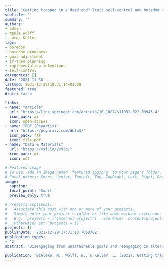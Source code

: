 ```yaml
---
title: "Getting trapped in a dead end? Trait self-control and boredom are linked to goal adjustment"
subtitle: ''
summary: ''
authors:
- admin
- Wanja Wolff
- Lucas Keller
tags:
- boredom
- boredom proneness
- goal adjustment
- if-then planning
- implementation intentions
- self-control
categories: []
date: '2021-11-30'
lastmod: 2021-12-29T18:31:14+01:00
featured: true
draft: false

links:
- name: "Article"
  url: "https://link.springer.com/article/10.1007/s11031-022-09943-4"
  icon_pack: ai
  icon: open-access
- name: "PDF (PsyArXiv)"
  url: "https://psyarxiv.com/db7u3/"
  icon_pack: fas
  icon: file-pdf
- name: "Data & Materials"
  url: "https://osf.io/yv93q/"
  icon_pack: ai
  icon: osf

# Featured image
# To use, add an image named `featured.jpg/png` to your page's folder.
# Focal points: Smart, Center, TopLeft, Top, TopRight, Left, Right, BottomLeft, Bottom, BottomRight.
image:
  caption: ''
  focal_point: 'Smart'
  preview_only: true

# Projects (optional).
#   Associate this post with one or more of your projects.
#   Simply enter your project's folder or file name without extension.
#   E.g. `projects = ["internal-project"]` references `content/project/deep-learning/index.md`.
#   Otherwise, set `projects = []`.
projects: []
publishDate: '2021-12-29T17:31:13.766376Z'
publication_types:
- '2'
abstract: "Disengaging from unattainable goals and reengaging in alternative goals is essential for effective goal pursuit; yet, surprisingly little is known about associated personality factors. Here, we focused on individual differences in self-control (domain-general self-control, if-then planning) and boredom (boredom proneness, boredom avoidance and escape tendencies). Concerning goal adjustment in everyday life (Study 1; N = 323 crowdworkers), if-then planning was associated with worse disengagement and better reengagement. While boredom proneness was associated with poorer reengagement, boredom avoidance and escape tendencies were associated with better reengagement. When goal striving was thwarted during the COVID-19 pandemic (Study 2; N = 97 students), similar associations emerged along with links to anxiety and depression. However, disengagement was no longer associated with if-then planning but instead with better self-control and higher boredom proneness. These results show differential relationships of goal disengagement and reengagement with self-control and boredom, paving the way to a better understanding of who struggles or shines when effective goal adjustment is required."

publication: 'Bieleke, M., Wolff, W., & Keller, L. (2021). Getting trapped in a dead end? Trait self-control and boredom are linked to goal adjustment. *Motivation and Emotion*. https://doi.org/10.1007/s11031-022-09943-4'
---
```


